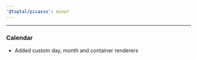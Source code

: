 ```yaml
---
'@toptal/picasso': minor
---
```

---
### Calendar
- Added custom day, month and container renderers
